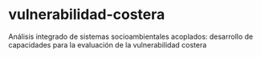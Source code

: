 # vulnerabilidad-costera
Análisis integrado de sistemas socioambientales acoplados: desarrollo de capacidades para la evaluación de la vulnerabilidad costera
